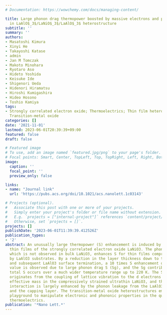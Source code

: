 ```yaml
---
# Documentation: https://wowchemy.com/docs/managing-content/

title: Large phonon drag thermopower boosted by massive electrons and phonon leaking
  in LaAlO$_3$/LaNiO$_3$/LaAlO$_3$ heterostructure
subtitle: ''
summary: ''
authors:
- Masatoshi Kimura
- Xinyi He
- Takayoshi Katase
- admin
- Jan M Tomczak
- Makoto Minohara
- Ryotaro Aso
- Hideto Yoshida
- Keisuke Ide
- Shigenori Ueda
- Hidenori Hiramatsu
- Hiroshi Kumigashira
- Hideo Hosono
- Toshio Kamiya
tags:
- Strongly correlated electron oxide; Thermoelectrics; Thin film heterostructure;
  Transition-metal oxide
categories: []
date: '2021-11-01'
lastmod: 2023-06-01T20:39:39+09:00
featured: false
draft: false

# Featured image
# To use, add an image named `featured.jpg/png` to your page's folder.
# Focal points: Smart, Center, TopLeft, Top, TopRight, Left, Right, BottomLeft, Bottom, BottomRight.
image:
  caption: ''
  focal_point: ''
  preview_only: false

links:
- name: "Journal link"
  url: 'https://pubs.acs.org/doi/10.1021/acs.nanolett.1c03143'

# Projects (optional).
#   Associate this post with one or more of your projects.
#   Simply enter your project's folder or file name without extension.
#   E.g. `projects = ["internal-project"]` references `content/project/deep-learning/index.md`.
#   Otherwise, set `projects = []`.
projects: []
publishDate: '2023-06-01T11:39:39.412526Z'
publication_types:
- '2'
abstract: An unusually large thermopower (S) enhancement is induced by heterostructuring
  thin films of the strongly correlated electron oxide LaNiO3. The phonon-drag effect,
  which is not observed in bulk LaNiO3, enhances S for thin films compressively strained
  by LaAlO3 substrates. By a reduction in the layer thickness down to three unit cells
  and subsequent LaAlO3 surface termination, a 10 times S enhancement over the bulk
  value is observed due to large phonon drag S (Sg), and the Sg contribution to the
  total S occurs over a much wider temperature range up to 220 K. The Sg enhancement
  originates from the coupling of lattice vibration to the d electrons with large
  effective mass in the compressively strained ultrathin LaNiO3, and the electron-phonon
  interaction is largely enhanced by the phonon leakage from the LaAlO3 substrate
  and the capping layer. The transition-metal oxide heterostructures emerge as a new
  playground to manipulate electronic and phononic properties in the quest for high-performance
  thermoelectrics.
publication: '*Nano Lett.*'
---
```

